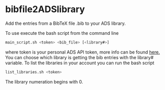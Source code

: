 # bibfile2ADSlibrary

Add the entries from a BibTeX file .bib to your ADS library.

To use execute the bash script from the command line
```bash
main_script.sh <token> <bib_file> [<library#>]
```
where token is your personal ADS API token, more info can be found [here.](https://github.com/adsabs/adsabs-dev-api)
You can choose which library is getting the bib entries with the library# variable.
To list the libraries in your account you can run the bash script
```bash
list_libraries.sh <token>
```
The library numeration begins with 0.